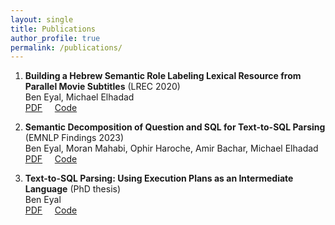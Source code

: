 ```yaml
---
layout: single
title: Publications
author_profile: true
permalink: /publications/
---
```


1. **Building a Hebrew Semantic Role Labeling Lexical Resource from Parallel Movie Subtitles** (LREC 2020)  
Ben Eyal, Michael Elhadad  
<i class="far fa-file-pdf"></i> [PDF](https://aclanthology.org/2020.lrec-1.727.pdf) &nbsp; &nbsp; <i class="fab fa-github"></i> [Code](https://github.com/bgunlp/hebrew_srl)

2. **Semantic Decomposition of Question and SQL for Text-to-SQL Parsing** (EMNLP Findings 2023)  
Ben Eyal, Moran Mahabi, Ophir Haroche, Amir Bachar, Michael Elhadad  
<i class="far fa-file-pdf"></i> [PDF](https://aclanthology.org/2023.findings-emnlp.910.pdf) &nbsp; &nbsp; <i class="fab fa-github"></i> [Code](https://github.com/bgunlp/qpl)

3. **Text-to-SQL Parsing: Using Execution Plans as an Intermediate Language** (PhD thesis)  
Ben Eyal  
<i class="far fa-file-pdf"></i> [PDF](/assets/docs/PhD_Thesis.pdf) &nbsp; &nbsp; <i class="fab fa-github"></i> [Code](https://github.com/bgunlp/qpl)
